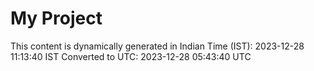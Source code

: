 # My Project

This content is dynamically generated in Indian Time (IST): 2023-12-28 11:13:40 IST
Converted to UTC: 2023-12-28 05:43:40 UTC
